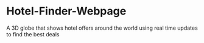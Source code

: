 # Hotel-Finder-Webpage
A 3D globe that shows hotel offers around the world using real time updates to find the best deals
